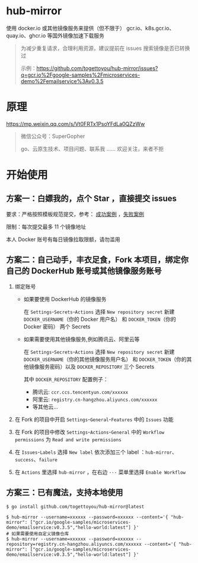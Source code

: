 # hub-mirror

使用 docker.io 或其他镜像服务来提供（但不限于） gcr.io、k8s.gcr.io、quay.io、ghcr.io 等国外镜像加速下载服务

> 为减少重复请求，合理利用资源，建议提前在 issues 搜索镜像是否已转换过
> 
> 示例：https://github.com/togettoyou/hub-mirror/issues?q=gcr.io%2Fgoogle-samples%2Fmicroservices-demo%2Femailservice%3Av0.3.5

# 原理

https://mp.weixin.qq.com/s/Vt0FRTx1PsoYFdLa0QZzWw

> 微信公众号：SuperGopher
> 
> go、云原生技术、项目问题、联系我 ...... 欢迎关注，来者不拒

# 开始使用

## 方案一：白嫖我的，点个 Star ，直接提交 issues

要求：严格按照模板规范提交，参考： [成功案例](https://github.com/togettoyou/hub-mirror/issues/1)
，[失败案例](https://github.com/togettoyou/hub-mirror/issues/2)

限制：每次提交最多 11 个镜像地址

本人 Docker 账号有每日镜像拉取限额，请勿滥用

## 方案二：自己动手，丰衣足食，Fork 本项目，绑定你自己的 DockerHub 账号或其他镜像服务账号

1. 绑定账号

    - 如果要使用 DockerHub 的镜像服务

      在 `Settings`-`Secrets`-`Actions` 选择 `New repository secret` 新建 `DOCKER_USERNAME`（你的 Docker 用户名）
      和 `DOCKER_TOKEN`（你的 Docker 密码） 两个 Secrets

    - 如果需要使用其他镜像服务,例如腾讯云、阿里云等

      在 `Settings`-`Secrets`-`Actions` 选择 `New repository secret` 新建 `DOCKER_USERNAME`（你的其他镜像服务用户名）
      和 `DOCKER_TOKEN`（你的其他镜像服务密码）以及 `DOCKER_REPOSITORY` 三个 Secrets

      其中 `DOCKER_REPOSITORY` 配置例子：

        - 腾讯云: `ccr.ccs.tencentyun.com/xxxxxx`
        - 阿里云: `registry.cn-hangzhou.aliyuncs.com/xxxxxx`
        - 等其他云...

2. 在 Fork 的项目中开启 `Settings`-`General`-`Features` 中的 `Issues` 功能

3. 在 Fork 的项目中修改 `Settings`-`Actions`-`General` 中的 `Workflow permissions` 为 `Read and write permissions`

4. 在 `Issues`-`Labels` 选择 `New label` 依次添加三个 label ：`hub-mirror`、`success`、`failure`

5. 在 `Actions` 里选择 `hub-mirror` ，在右边 `···` 菜单里选择 `Enable Workflow`

## 方案三：已有魔法，支持本地使用

```shell
$ go install github.com/togettoyou/hub-mirror@latest
```

```shell
$ hub-mirror --username=xxxxxx --password=xxxxxx --content='{ "hub-mirror": ["gcr.io/google-samples/microservices-demo/emailservice:v0.3.5","hello-world:latest"] }'
# 如果需要使用自定义镜像仓库
$ hub-mirror --username=xxxxxx --password=xxxxxx --repository=registry.cn-hangzhou.aliyuncs.com/xxxxxx --content='{ "hub-mirror": ["gcr.io/google-samples/microservices-demo/emailservice:v0.3.5","hello-world:latest"] }'
```

